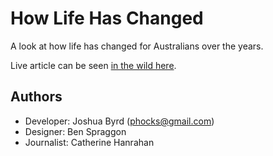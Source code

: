 # How Life Has Changed

A look at how life has changed for Australians over the years.

Live article can be seen [in the wild here](https://www.abc.net.au/news/2018-12-13/how-life-has-changed-for-people-your-age/10303912).

## Authors

* Developer: Joshua Byrd ([phocks@gmail.com](mailto:phocks@gmail.com)) 
* Designer: Ben Spraggon 
* Journalist: Catherine Hanrahan 
